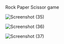 Rock Paper Scissor game


![Screenshot (35)](https://github.com/DDK2805/Web-Development-Projects/assets/99110323/b2d10cb8-c7f8-4277-920e-2a2b525b656f)

![Screenshot (36)](https://github.com/DDK2805/Web-Development-Projects/assets/99110323/cc24ad6b-4433-46d4-a970-43f62aba0fca)

![Screenshot (37)](https://github.com/DDK2805/Web-Development-Projects/assets/99110323/de2e6de5-5d24-42c5-9cc9-b3d342a4dd1b)

